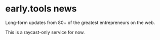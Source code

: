 # early.tools news

Long-form updates from 80+ of the greatest entrepreneurs on the web.

This is a raycast-only service for now.
